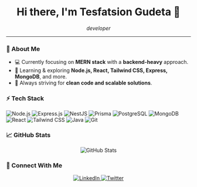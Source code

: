 <h1 align="center">Hi there, I'm Tesfatsion Gudeta 👋</h1>

<p align="center">
  <em>developer</em>
</p>

---

### 🚀 About Me
- 💻 Currently focusing on **MERN stack** with a **backend-heavy** approach.
- 🌱 Learning & exploring **Node.js, React, Tailwind CSS, Express, MongoDB**, and more.
- 🎯 Always striving for **clean code and scalable solutions**.

### ⚡ Tech Stack
<p align="left">
  <img src="https://img.shields.io/badge/Node.js-339933?style=for-the-badge&logo=node.js&logoColor=white" alt="Node.js"/>
  <img src="https://img.shields.io/badge/Express.js-000000?style=for-the-badge&logo=express&logoColor=white" alt="Express.js"/>
  <img src="https://img.shields.io/badge/NestJS-E0234E?style=for-the-badge&logo=nestjs&logoColor=white" alt="NestJS"/>
  <img src="https://img.shields.io/badge/Prisma-2D3748?style=for-the-badge&logo=prisma&logoColor=white" alt="Prisma"/>
  <img src="https://img.shields.io/badge/PostgreSQL-4169E1?style=for-the-badge&logo=postgresql&logoColor=white" alt="PostgreSQL"/>
  <img src="https://img.shields.io/badge/MongoDB-47A248?style=for-the-badge&logo=mongodb&logoColor=white" alt="MongoDB"/>
  <img src="https://img.shields.io/badge/React-61DAFB?style=for-the-badge&logo=react&logoColor=black" alt="React"/>
  <img src="https://img.shields.io/badge/Tailwind%20CSS-38B2AC?style=for-the-badge&logo=tailwind-css&logoColor=white" alt="Tailwind CSS"/>
  <img src="https://img.shields.io/badge/Java-ED8B00?style=for-the-badge&logo=java&logoColor=white" alt="Java"/>
  <img src="https://img.shields.io/badge/Git-F05032?style=for-the-badge&logo=git&logoColor=white" alt="Git"/>
</p>

### 📈 GitHub Stats
<p align="center">
  <img src="https://github-readme-stats.vercel.app/api?username=Tesfatsion-Gudeta&show_icons=true&theme=tokyonight&count_private=true" alt="GitHub Stats" />
<!--   <img src="https://github-readme-streak-stats.herokuapp.com/?user=Tesfatsion-Gudeta&theme=tokyonight" alt="GitHub Streak" /> -->
</p>

### 🔗 Connect With Me
<p align="center">
  <a href="https://www.linkedin.com/in/tesfatsion-gudeta-5249b71ba" target="_blank">
    <img src="https://img.shields.io/badge/LinkedIn-0A66C2?style=for-the-badge&logo=linkedin&logoColor=white" alt="LinkedIn" />
  </a>
  <a href="https://twitter.com/silverlinings_7" target="_blank">
    <img src="https://img.shields.io/badge/Twitter-1DA1F2?style=for-the-badge&logo=twitter&logoColor=white" alt="Twitter" />
  </a>
</p>
